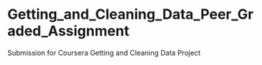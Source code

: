 # Getting_and_Cleaning_Data_Peer_Graded_Assignment
Submission for Coursera Getting and Cleaning Data Project 
